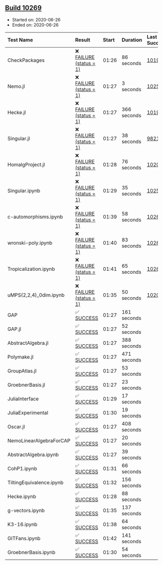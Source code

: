 ## [Build 10269](https://oscarci.mathematik.uni-kl.de/job/oscar/10269/)

* Started on: 2020-06-26
* Ended on: 2020-06-26

| Test Name    | Result | Start | Duration | Last Success | First Failure |
|:-------------|:-------|:------|:---------|:-------------|:--------------|
| CheckPackages | ❌ [FAILURE (status = 1)](https://oscarci.mathematik.uni-kl.de/job/oscar/10269/artifact/logs/build-10269/CheckPackages.log) | 01:26 | 86 seconds | [10197](https://oscarci.mathematik.uni-kl.de/job/oscar/10197/) | [10198](https://oscarci.mathematik.uni-kl.de/job/oscar/10198/) |
| Nemo.jl | ❌ [FAILURE (status = 1)](https://oscarci.mathematik.uni-kl.de/job/oscar/10269/artifact/logs/build-10269/Nemo.jl.log) | 01:27 | 3 seconds | [10252](https://oscarci.mathematik.uni-kl.de/job/oscar/10252/) | [10253](https://oscarci.mathematik.uni-kl.de/job/oscar/10253/) |
| Hecke.jl | ❌ [FAILURE (status = 1)](https://oscarci.mathematik.uni-kl.de/job/oscar/10269/artifact/logs/build-10269/Hecke.jl.log) | 01:27 | 366 seconds | [10197](https://oscarci.mathematik.uni-kl.de/job/oscar/10197/) | [10198](https://oscarci.mathematik.uni-kl.de/job/oscar/10198/) |
| Singular.jl | ❌ [FAILURE (status = 1)](https://oscarci.mathematik.uni-kl.de/job/oscar/10269/artifact/logs/build-10269/Singular.jl.log) | 01:27 | 38 seconds | [9821](https://oscarci.mathematik.uni-kl.de/job/oscar/9821/) | [9822](https://oscarci.mathematik.uni-kl.de/job/oscar/9822/) |
| HomalgProject.jl | ❌ [FAILURE (status = 1)](https://oscarci.mathematik.uni-kl.de/job/oscar/10269/artifact/logs/build-10269/HomalgProject.jl.log) | 01:28 | 76 seconds | [10209](https://oscarci.mathematik.uni-kl.de/job/oscar/10209/) | [10210](https://oscarci.mathematik.uni-kl.de/job/oscar/10210/) |
| Singular.ipynb | ❌ [FAILURE (status = 1)](https://oscarci.mathematik.uni-kl.de/job/oscar/10269/artifact/logs/build-10269/Singular.ipynb.log) | 01:29 | 35 seconds | [10252](https://oscarci.mathematik.uni-kl.de/job/oscar/10252/) | [10253](https://oscarci.mathematik.uni-kl.de/job/oscar/10253/) |
| c-automorphisms.ipynb | ❌ [FAILURE (status = 1)](https://oscarci.mathematik.uni-kl.de/job/oscar/10269/artifact/logs/build-10269/c-automorphisms.ipynb.log) | 01:39 | 58 seconds | [10266](https://oscarci.mathematik.uni-kl.de/job/oscar/10266/) | [10267](https://oscarci.mathematik.uni-kl.de/job/oscar/10267/) |
| wronski-poly.ipynb | ❌ [FAILURE (status = 1)](https://oscarci.mathematik.uni-kl.de/job/oscar/10269/artifact/logs/build-10269/wronski-poly.ipynb.log) | 01:40 | 83 seconds | [10267](https://oscarci.mathematik.uni-kl.de/job/oscar/10267/) | [10268](https://oscarci.mathematik.uni-kl.de/job/oscar/10268/) |
| Tropicalization.ipynb | ❌ [FAILURE (status = 1)](https://oscarci.mathematik.uni-kl.de/job/oscar/10269/artifact/logs/build-10269/Tropicalization.ipynb.log) | 01:41 | 65 seconds | [10268](https://oscarci.mathematik.uni-kl.de/job/oscar/10268/) | [10269](https://oscarci.mathematik.uni-kl.de/job/oscar/10269/) |
| uMPS(2,2,4)_0dim.ipynb | ❌ [FAILURE (status = 1)](https://oscarci.mathematik.uni-kl.de/job/oscar/10269/artifact/logs/build-10269/uMPS-2-2-4-_0dim.ipynb.log) | 01:35 | 50 seconds | [10209](https://oscarci.mathematik.uni-kl.de/job/oscar/10209/) | [10210](https://oscarci.mathematik.uni-kl.de/job/oscar/10210/) |
| GAP | ✅ [SUCCESS](https://oscarci.mathematik.uni-kl.de/job/oscar/10269/artifact/logs/build-10269/GAP.log) | 01:27 | 161 seconds |  |  |
| GAP.jl | ✅ [SUCCESS](https://oscarci.mathematik.uni-kl.de/job/oscar/10269/artifact/logs/build-10269/GAP.jl.log) | 01:27 | 52 seconds |  |  |
| AbstractAlgebra.jl | ✅ [SUCCESS](https://oscarci.mathematik.uni-kl.de/job/oscar/10269/artifact/logs/build-10269/AbstractAlgebra.jl.log) | 01:27 | 388 seconds |  |  |
| Polymake.jl | ✅ [SUCCESS](https://oscarci.mathematik.uni-kl.de/job/oscar/10269/artifact/logs/build-10269/Polymake.jl.log) | 01:27 | 471 seconds |  |  |
| GroupAtlas.jl | ✅ [SUCCESS](https://oscarci.mathematik.uni-kl.de/job/oscar/10269/artifact/logs/build-10269/GroupAtlas.jl.log) | 01:27 | 53 seconds |  |  |
| GroebnerBasis.jl | ✅ [SUCCESS](https://oscarci.mathematik.uni-kl.de/job/oscar/10269/artifact/logs/build-10269/GroebnerBasis.jl.log) | 01:27 | 23 seconds |  |  |
| JuliaInterface | ✅ [SUCCESS](https://oscarci.mathematik.uni-kl.de/job/oscar/10269/artifact/logs/build-10269/JuliaInterface.log) | 01:29 | 17 seconds |  |  |
| JuliaExperimental | ✅ [SUCCESS](https://oscarci.mathematik.uni-kl.de/job/oscar/10269/artifact/logs/build-10269/JuliaExperimental.log) | 01:30 | 19 seconds |  |  |
| Oscar.jl | ✅ [SUCCESS](https://oscarci.mathematik.uni-kl.de/job/oscar/10269/artifact/logs/build-10269/Oscar.jl.log) | 01:27 | 408 seconds |  |  |
| NemoLinearAlgebraForCAP | ✅ [SUCCESS](https://oscarci.mathematik.uni-kl.de/job/oscar/10269/artifact/logs/build-10269/NemoLinearAlgebraForCAP.log) | 01:27 | 20 seconds |  |  |
| AbstractAlgebra.ipynb | ✅ [SUCCESS](https://oscarci.mathematik.uni-kl.de/job/oscar/10269/artifact/logs/build-10269/AbstractAlgebra.ipynb.log) | 01:27 | 39 seconds |  |  |
| CohP1.ipynb | ✅ [SUCCESS](https://oscarci.mathematik.uni-kl.de/job/oscar/10269/artifact/logs/build-10269/CohP1.ipynb.log) | 01:31 | 66 seconds |  |  |
| TiltingEquivalence.ipynb | ✅ [SUCCESS](https://oscarci.mathematik.uni-kl.de/job/oscar/10269/artifact/logs/build-10269/TiltingEquivalence.ipynb.log) | 01:32 | 156 seconds |  |  |
| Hecke.ipynb | ✅ [SUCCESS](https://oscarci.mathematik.uni-kl.de/job/oscar/10269/artifact/logs/build-10269/Hecke.ipynb.log) | 01:28 | 88 seconds |  |  |
| g-vectors.ipynb | ✅ [SUCCESS](https://oscarci.mathematik.uni-kl.de/job/oscar/10269/artifact/logs/build-10269/g-vectors.ipynb.log) | 01:35 | 137 seconds |  |  |
| K3-16.ipynb | ✅ [SUCCESS](https://oscarci.mathematik.uni-kl.de/job/oscar/10269/artifact/logs/build-10269/K3-16.ipynb.log) | 01:38 | 64 seconds |  |  |
| GITFans.ipynb | ✅ [SUCCESS](https://oscarci.mathematik.uni-kl.de/job/oscar/10269/artifact/logs/build-10269/GITFans.ipynb.log) | 01:42 | 141 seconds |  |  |
| GroebnerBasis.ipynb | ✅ [SUCCESS](https://oscarci.mathematik.uni-kl.de/job/oscar/10269/artifact/logs/build-10269/GroebnerBasis.ipynb.log) | 01:30 | 54 seconds |  |  |
